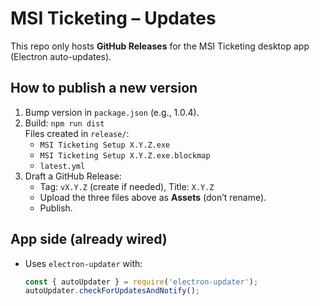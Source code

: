 # MSI Ticketing – Updates

This repo only hosts **GitHub Releases** for the MSI Ticketing desktop app (Electron auto-updates).

## How to publish a new version
1. Bump version in `package.json` (e.g., 1.0.4).
2. Build: `npm run dist`  
   Files created in `release/`:
   - `MSI Ticketing Setup X.Y.Z.exe`
   - `MSI Ticketing Setup X.Y.Z.exe.blockmap`
   - `latest.yml`
3. Draft a GitHub Release:
   - Tag: `vX.Y.Z` (create if needed), Title: `X.Y.Z`
   - Upload the three files above as **Assets** (don’t rename).
   - Publish.

## App side (already wired)
- Uses `electron-updater` with:
  ```js
  const { autoUpdater } = require('electron-updater');
  autoUpdater.checkForUpdatesAndNotify();
